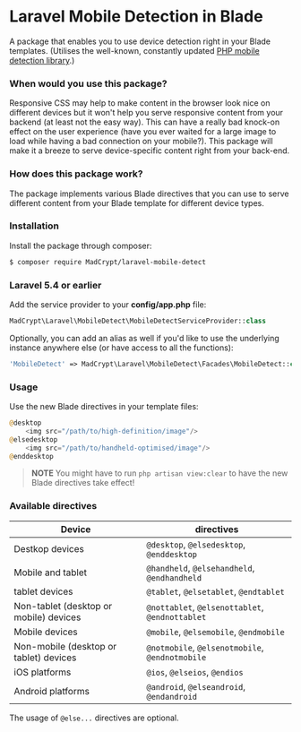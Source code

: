 # Laravel Mobile Detection in Blade

A package that enables you to use device detection right in your Blade templates. (Utilises the well-known, constantly updated [PHP mobile detection library](http://mobiledetect.net/).)

### When would you use this package?
Responsive CSS may help to make content in the browser look nice on different devices but it won't help you serve responsive content from your backend (at least not the easy way). This can have a really bad knock-on effect on the user experience (have you ever waited for a large image to load while having a bad connection on your mobile?). This package will make it a breeze to serve device-specific content right from your back-end.

### How does this package work?
The package implements various Blade directives that you can use to serve different content from your Blade template for different device types.

### Installation
Install the package through composer:

```sh
$ composer require MadCrypt/laravel-mobile-detect
```

### Laravel 5.4 or earlier
Add the service provider to your **config/app.php** file:

```php
MadCrypt\Laravel\MobileDetect\MobileDetectServiceProvider::class
```

Optionally, you can add an alias as well if you'd like to use the underlying instance anywhere else (or have access to all the functions):
```php
'MobileDetect' => MadCrypt\Laravel\MobileDetect\Facades\MobileDetect::class
```

### Usage
Use the new Blade directives in your template files:

```php
@desktop
    <img src="/path/to/high-definition/image"/>
@elsedesktop
    <img src="/path/to/handheld-optimised/image"/>
@enddesktop
```

> **NOTE** You might have to run `php artisan view:clear` to have the new Blade directives take effect!

### Available directives

| Device  | directives |
| ------------- | ------------- |
| Destkop devices  | `@desktop`, `@elsedesktop`, `@enddesktop`  |
| Mobile and tablet  | `@handheld`, `@elsehandheld`, `@endhandheld`  |
| tablet devices | `@tablet`, `@elsetablet`, `@endtablet`  |
| Non-tablet (desktop or mobile) devices | `@nottablet`, `@elsenottablet`, `@endnottablet`  |
| Mobile devices | `@mobile`, `@elsemobile`, `@endmobile`  |
| Non-mobile (desktop or tablet) devices | `@notmobile`, `@elsenotmobile`, `@endnotmobile` |
| iOS platforms | `@ios`, `@elseios`, `@endios`  |
| Android platforms | `@android`, `@elseandroid`, `@endandroid`  |
 
 

The usage of `@else...` directives are optional.
